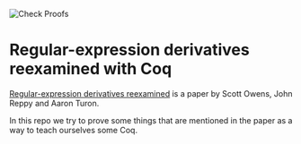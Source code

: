 ![Check Proofs](https://github.com/awalterschulze/regex-reexamined-coq/workflows/Check%20Proofs/badge.svg)

# Regular-expression derivatives reexamined with Coq

[Regular-expression derivatives reexamined](https://www.ccs.neu.edu/home/turon/re-deriv.pdf) is a paper by Scott Owens, John Reppy and Aaron Turon.

In this repo we try to prove some things that are mentioned in the paper as a way to teach ourselves some Coq.
